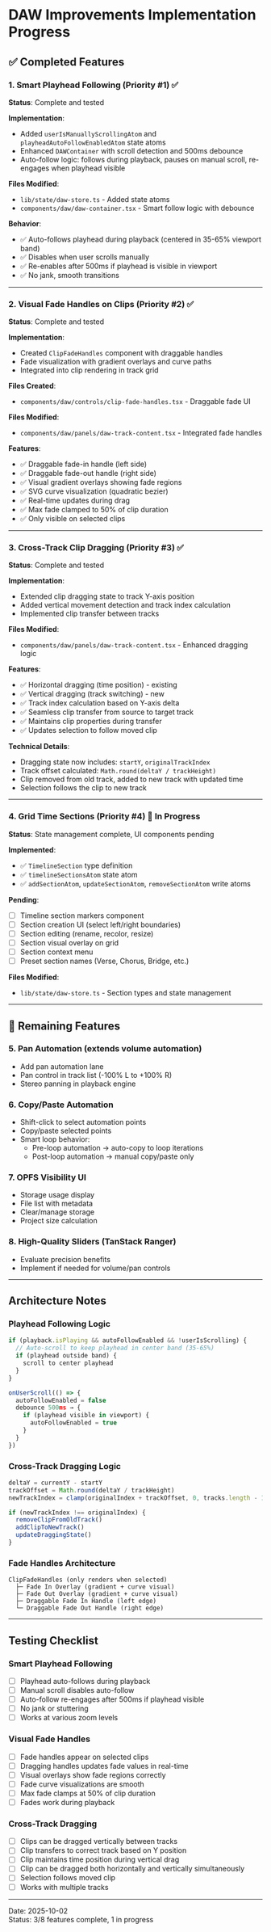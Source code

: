 # DAW Improvements Implementation Progress

## ✅ Completed Features

### 1. Smart Playhead Following (Priority #1) ✅
**Status**: Complete and tested

**Implementation**:
- Added `userIsManuallyScrollingAtom` and `playheadAutoFollowEnabledAtom` state atoms
- Enhanced `DAWContainer` with scroll detection and 500ms debounce
- Auto-follow logic: follows during playback, pauses on manual scroll, re-engages when playhead visible

**Files Modified**:
- `lib/state/daw-store.ts` - Added state atoms
- `components/daw/daw-container.tsx` - Smart follow logic with debounce

**Behavior**:
- ✅ Auto-follows playhead during playback (centered in 35-65% viewport band)
- ✅ Disables when user scrolls manually
- ✅ Re-enables after 500ms if playhead is visible in viewport
- ✅ No jank, smooth transitions

---

### 2. Visual Fade Handles on Clips (Priority #2) ✅
**Status**: Complete and tested

**Implementation**:
- Created `ClipFadeHandles` component with draggable handles
- Fade visualization with gradient overlays and curve paths
- Integrated into clip rendering in track grid

**Files Created**:
- `components/daw/controls/clip-fade-handles.tsx` - Draggable fade UI

**Files Modified**:
- `components/daw/panels/daw-track-content.tsx` - Integrated fade handles

**Features**:
- ✅ Draggable fade-in handle (left side)
- ✅ Draggable fade-out handle (right side)
- ✅ Visual gradient overlays showing fade regions
- ✅ SVG curve visualization (quadratic bezier)
- ✅ Real-time updates during drag
- ✅ Max fade clamped to 50% of clip duration
- ✅ Only visible on selected clips

---

### 3. Cross-Track Clip Dragging (Priority #3) ✅
**Status**: Complete and tested

**Implementation**:
- Extended clip dragging state to track Y-axis position
- Added vertical movement detection and track index calculation
- Implemented clip transfer between tracks

**Files Modified**:
- `components/daw/panels/daw-track-content.tsx` - Enhanced dragging logic

**Features**:
- ✅ Horizontal dragging (time position) - existing
- ✅ Vertical dragging (track switching) - new
- ✅ Track index calculation based on Y-axis delta
- ✅ Seamless clip transfer from source to target track
- ✅ Maintains clip properties during transfer
- ✅ Updates selection to follow moved clip

**Technical Details**:
- Dragging state now includes: `startY`, `originalTrackIndex`
- Track offset calculated: `Math.round(deltaY / trackHeight)`
- Clip removed from old track, added to new track with updated time
- Selection follows the clip to new track

---

### 4. Grid Time Sections (Priority #4) 🚧 In Progress
**Status**: State management complete, UI components pending

**Implemented**:
- ✅ `TimelineSection` type definition
- ✅ `timelineSectionsAtom` state atom
- ✅ `addSectionAtom`, `updateSectionAtom`, `removeSectionAtom` write atoms

**Pending**:
- [ ] Timeline section markers component
- [ ] Section creation UI (select left/right boundaries)
- [ ] Section editing (rename, recolor, resize)
- [ ] Section visual overlay on grid
- [ ] Section context menu
- [ ] Preset section names (Verse, Chorus, Bridge, etc.)

**Files Modified**:
- `lib/state/daw-store.ts` - Section types and state management

---

## 🔄 Remaining Features

### 5. Pan Automation (extends volume automation)
- Add pan automation lane
- Pan control in track list (-100% L to +100% R)
- Stereo panning in playback engine

### 6. Copy/Paste Automation
- Shift-click to select automation points
- Copy/paste selected points
- Smart loop behavior:
  - Pre-loop automation → auto-copy to loop iterations
  - Post-loop automation → manual copy/paste only

### 7. OPFS Visibility UI
- Storage usage display
- File list with metadata
- Clear/manage storage
- Project size calculation

### 8. High-Quality Sliders (TanStack Ranger)
- Evaluate precision benefits
- Implement if needed for volume/pan controls

---

## Architecture Notes

### Playhead Following Logic
```typescript
if (playback.isPlaying && autoFollowEnabled && !userIsScrolling) {
  // Auto-scroll to keep playhead in center band (35-65%)
  if (playhead outside band) {
    scroll to center playhead
  }
}

onUserScroll(() => {
  autoFollowEnabled = false
  debounce 500ms → {
    if (playhead visible in viewport) {
      autoFollowEnabled = true
    }
  }
})
```

### Cross-Track Dragging Logic
```typescript
deltaY = currentY - startY
trackOffset = Math.round(deltaY / trackHeight)
newTrackIndex = clamp(originalIndex + trackOffset, 0, tracks.length - 1)

if (newTrackIndex !== originalIndex) {
  removeClipFromOldTrack()
  addClipToNewTrack()
  updateDraggingState()
}
```

### Fade Handles Architecture
```
ClipFadeHandles (only renders when selected)
  ├─ Fade In Overlay (gradient + curve visual)
  ├─ Fade Out Overlay (gradient + curve visual)
  ├─ Draggable Fade In Handle (left edge)
  └─ Draggable Fade Out Handle (right edge)
```

---

## Testing Checklist

### Smart Playhead Following
- [ ] Playhead auto-follows during playback
- [ ] Manual scroll disables auto-follow
- [ ] Auto-follow re-engages after 500ms if playhead visible
- [ ] No jank or stuttering
- [ ] Works at various zoom levels

### Visual Fade Handles
- [ ] Fade handles appear on selected clips
- [ ] Dragging handles updates fade values in real-time
- [ ] Visual overlays show fade regions correctly
- [ ] Fade curve visualizations are smooth
- [ ] Max fade clamps at 50% of clip duration
- [ ] Fades work during playback

### Cross-Track Dragging
- [ ] Clips can be dragged vertically between tracks
- [ ] Clip transfers to correct track based on Y position
- [ ] Clip maintains time position during vertical drag
- [ ] Clip can be dragged both horizontally and vertically simultaneously
- [ ] Selection follows moved clip
- [ ] Works with multiple tracks

---

Date: 2025-10-02  
Status: 3/8 features complete, 1 in progress

